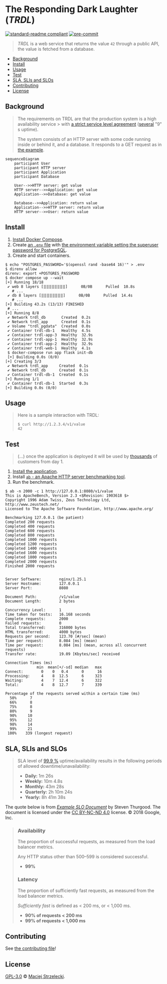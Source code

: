 # The Responding Dark Laughter (_TRDL_) <!-- omit in toc -->

[![standard-readme compliant](https://img.shields.io/badge/readme%20style-standard-brightgreen.svg?style=flat-square)](https://github.com/RichardLitt/standard-readme)
[![pre-commit](https://img.shields.io/badge/pre--commit-enabled-brightgreen?logo=pre-commit)](https://github.com/pre-commit/pre-commit)

> _TRDL_ is a web service that returns the value `42` through a public API, the
> value is fetched from a database.

- [Background](#background)
- [Install](#install)
- [Usage](#usage)
- [Test](#test)
- [SLA, SLIs and SLOs](#sla-slis-and-slos)
- [Contributing](#contributing)
- [License](#license)

## Background

> The requirements on TRDL are that the production system is a high availability
> service > with [a strict service level agreement](#sla-slis-and-slos)
> ([several](https://en.wiktionary.org/wiki/several#Determiner) "9" s uptime).
>
> The system consists of an HTTP server with some code running inside or behind
> it, and a database. It responds to a GET request as in [the example](#usage).

```mermaid
sequenceDiagram
    participant User
    participant HTTP server
    participant Application
    participant Database

    User-->>HTTP server: get value
    HTTP server-->>Application: get value
    Application-->>Database: get value

    Database-->>Application: return value
    Application-->>HTTP server: return value
    HTTP server-->>User: return value
```

## Install

1. [Install Docker Compose](https://docs.docker.com/compose/install/).
2. Create [an `.env` file](https://thenewstack.io/what-is-the-docker-env-file-and-how-do-you-use-it/)
   with [the environment variable setting the superuser password for PostgreSQL](https://github.com/docker-library/docs/tree/master/postgres#postgres_password).
3. Create and start containers.

```shell
$ echo "POSTGRES_PASSWORD='$(openssl rand -base64 16)'" > .env
$ direnv allow
direnv: export +POSTGRES_PASSWORD
$ docker compose up --wait
[+] Running 18/18
 ✔ web 8 layers [⣿⣿⣿⣿⣿⣿⣿⣿]      0B/0B      Pulled  10.8s
   # ...
 ✔ db 8 layers [⣿⣿⣿⣿⣿⣿⣿⣿]      0B/0B      Pulled  14.4s
   # ...
[+] Building 43.2s (13/13) FINISHED
 # ...
[+] Running 8/8
 ✔ Network trdl_db       Created  0.2s
 ✔ Network trdl_app      Created  0.1s
 ✔ Volume "trdl_pgdata"  Created  0.0s
 ✔ Container trdl-db-1   Healthy  4.5s
 ✔ Container trdl-app-3  Healthy  32.9s
 ✔ Container trdl-app-1  Healthy  32.9s
 ✔ Container trdl-app-2  Healthy  32.9s
 ✔ Container trdl-web-1  Healthy  4.1s
 $ docker-compose run app flask init-db
 [+] Building 0.0s (0/0)
[+] Creating 3/3
 ✔ Network trdl_app     Created  0.1s
 ✔ Network trdl_db      Created  0.1s
 ✔ Container trdl-db-1  Created  0.1s
[+] Running 1/1
 ✔ Container trdl-db-1  Started  0.3s
[+] Building 0.0s (0/0)
```

## Usage

> Here is a sample interaction with TRDL:
>
> ```shell
> $ curl http://1.2.3.4/v1/value
> 42
> ```

## Test

> (...) once the application is deployed it will be used by [thousands](https://en.wiktionary.org/wiki/Appendix:Glossary#plural_number)
> of customers from day 1.

1. [Install the application](#install).
2. Install [`ab` - an Apache HTTP server benchmarking tool](https://httpd.apache.org/docs/2.4/programs/ab.html).
3. Run the benchmark.

```shell
$ ab -n 2000 -c 1 http://127.0.0.1:8080/v1/value
This is ApacheBench, Version 2.3 <$Revision: 1903618 $>
Copyright 1996 Adam Twiss, Zeus Technology Ltd, http://www.zeustech.net/
Licensed to The Apache Software Foundation, http://www.apache.org/

Benchmarking 127.0.0.1 (be patient)
Completed 200 requests
Completed 400 requests
Completed 600 requests
Completed 800 requests
Completed 1000 requests
Completed 1200 requests
Completed 1400 requests
Completed 1600 requests
Completed 1800 requests
Completed 2000 requests
Finished 2000 requests


Server Software:        nginx/1.25.1
Server Hostname:        127.0.0.1
Server Port:            8080

Document Path:          /v1/value
Document Length:        2 bytes

Concurrency Level:      1
Time taken for tests:   16.168 seconds
Complete requests:      2000
Failed requests:        0
Total transferred:      316000 bytes
HTML transferred:       4000 bytes
Requests per second:    123.70 [#/sec] (mean)
Time per request:       8.084 [ms] (mean)
Time per request:       8.084 [ms] (mean, across all concurrent requests)
Transfer rate:          19.09 [Kbytes/sec] received

Connection Times (ms)
              min  mean[+/-sd] median   max
Connect:        0    0   0.4      0      16
Processing:     4    8  12.5      6     323
Waiting:        4    7  12.4      6     322
Total:          4    8  12.7      7     339

Percentage of the requests served within a certain time (ms)
  50%      7
  66%      8
  75%      8
  80%      9
  90%     10
  95%     12
  98%     14
  99%     21
 100%    339 (longest request)
```

## SLA, SLIs and SLOs

> SLA level of [99.9 %](https://uptime.is/99.9) uptime/availability results in
> the following periods of allowed downtime/unavailability:
>
> - **Daily:** 1m 26s
> - **Weekly:** 10m 4.8s
> - **Monthly:** 43m 28s
> - **Quarterly:** 2h 10m 24s
> - **Yearly:** 8h 41m 38s

The quote below is from _[Example SLO Document](https://sre.google/workbook/slo-document/)_
by Steven Thurgood. The document is licensed under the [CC BY-NC-ND 4.0](https://creativecommons.org/licenses/by-nc-nd/4.0/)
license. © 2018 Google, Inc.

> ### Availability
>
> The proportion of successful requests, as measured from the load balancer
> metrics.
>
> Any HTTP status other than 500–599 is considered successful.
>
> - **99%**
>
> ### Latency
>
> The proportion of sufficiently fast requests, as measured from the load
> balancer metrics.
>
> _Sufficiently fast_ is defined as < 200 ms, or < 1,000 ms.
>
> - **90% of requests < 200 ms**
> - **99% of requests < 1,000 ms**

## Contributing

See [the contributing file](CONTRIBUTING.md)!

## License

[GPL-3.0](LICENSE) © [Maciej Strzelecki](mailto:mstrzele@users.noreply.github.com).
